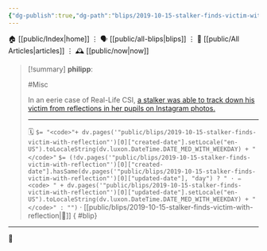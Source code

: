 ```yaml
---
{"dg-publish":true,"dg-path":"blips/2019-10-15-stalker-finds-victim-with-reflection.md","dg-permalink":"2019/10/15/stalker-finds-victim-with-reflection/","permalink":"/2019/10/15/stalker-finds-victim-with-reflection/","title":"philipp @ 2019-10-15"}
---
```



<div class="transclusion internal-embed is-loaded"><div class="markdown-embed">




🏠 [[public/Index\|home]]  ⋮ 🗣️ [[public/all-blips\|blips]] ⋮  📝 [[public/All Articles\|articles]]  ⋮ 🕰️ [[public/now\|now]]


</div></div>


> [!summary] **philipp**:
>
> #Misc
>
> In an eerie case of Real-Life CSI, [a stalker was able to track down his victim from reflections in her pupils on Instagram photos.](https://www.newsweek.com/stalker-finds-idol-reflection-pupils-1464373)
> - - -
>
> 🗓️ `$= "<code>"+ dv.pages('"public/blips/2019-10-15-stalker-finds-victim-with-reflection"')[0]["created-date"].setLocale("en-US").toLocaleString(dv.luxon.DateTime.DATE_MED_WITH_WEEKDAY) + "</code>"` `$= (!dv.pages('"public/blips/2019-10-15-stalker-finds-victim-with-reflection"')[0]["created-date"].hasSame(dv.pages('"public/blips/2019-10-15-stalker-finds-victim-with-reflection"')[0]["updated-date"], "day") ? " · ✏️ <code> " + dv.pages('"public/blips/2019-10-15-stalker-finds-victim-with-reflection"')[0]["updated-date"].setLocale("en-US").toLocaleString(dv.luxon.DateTime.DATE_MED_WITH_WEEKDAY) + "</code>" : "")`  · [[public/blips/2019-10-15-stalker-finds-victim-with-reflection\|🔗]]
{ #blip}


- - -

 👾
